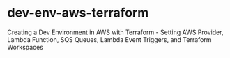 # dev-env-aws-terraform
Creating a Dev Environment in AWS with Terraform - Setting AWS Provider, Lambda Function, SQS Queues, Lambda Event Triggers, and Terraform Workspaces
